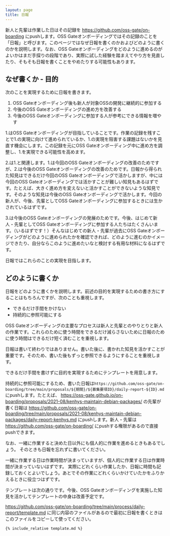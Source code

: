 ```yaml
---
layout: page
title: 日報
---
```


新人と先輩は作業した日はその記録を https://github.com/oss-gate/on-boarding にpushします。OSS Gateオンボーディングではその記録のことを「日報」と呼びます。このページではなぜ日報を書くのかおよびどのように書くのかを説明します。なお、OSS Gateオンボーディングをどのように進めるのがよいかはまだ手探りの段階であり、実際に試した経験を踏まえてやり方を見直したり、そもそも日報を書くことをやめたりする可能性もあります。

## なぜ書くか - 目的

次のことを実現するために日報を書きます。

  1. OSS Gateオンボーディング後も新人が対象OSSの開発に継続的に参加する
  2. 今後のOSS Gateオンボーディングの進め方を改善する
  3. 今後のOSS Gateオンボーディングに参加する人が参考にできる情報を増やす

1.はOSS Gateオンボーディングが目指していることです。作業の記録を残すことで1.の実現に向けて進められているか、1.の実現を阻害する課題はないかを見直す機会にします。この記録を元にOSS Gateオンボーディング中に進め方を調整し、1.を実現できる可能性を高めます。

2.は1.と関連します。1.は今回のOSS Gateオンボーディングの改善のためですが、2.は今後のOSS Gateオンボーディングの改善のためです。日報から得られた知見はできるだけ今回のOSS Gateオンボーディングで活かしますが、中には今回のOSS Gateオンボーディングでは活かすことが難しい知見もあるはずです。たとえば、大きく進め方を変えないと活かすことができないような知見です。そのような知見は今後のOSS Gateオンボーディングで活かします。今回の新人が、今後、先輩としてOSS Gateオンボーディングに参加するときには生かされているはずです。

3.は今後のOSS Gateオンボーディングの発展のためです。今後、はじめて新人・先輩としてOSS Gateオンボーディングに参加する人たちはたくさんいます。（いるはずです！）そんなはじめての新人・先輩が過去にOSS Gateオンボーディングがどのように進められたかを確認できれば、どのように進むのかイメージできたり、自分ならこのように進めたいなと検討する有用な材料になるはずです。

日報ではこれらのことの実現を目指します。

## どのように書くか

日報をどのように書くかを説明します。前述の目的を実現するための書き方にすることはもちろんですが、次のことも重視します。

  * できるだけ手間をかけない
  * 持続的に参照可能にする

OSS Gateオンボーディングの主要なプロセスは新人と先輩とのやりとりと新人の作業です。これらのために使う時間をできるだけ減らさないために日報のために使う時間はできるだけ短く済むことを重視します。

日報は書いて終わりではありません。書いた後に、書かれた知見を活かすことが重要です。そのため、書いた後もずっと参照できるようにすることを重視します。

できるだけ手間を書けずに目的を実現するためにテンプレートを用意します。

持続的に参照可能にするため、書いた日報は`https://github.com/oss-gate/on-boarding/tree/main/proposals/${期間}/${募集要項ID}/daily-report-${ID}.md`にpushします。たとえば、 https://oss-gate.github.io/on-boarding/proposals/2021-08/kenhys-maintain-debian-packages/ の先輩が書く日報は https://github.com/oss-gate/on-boarding/tree/main/proposals/2021-08/kenhys-maintain-debian-packages/daily-report-kenhys.md にpushします。新人・先輩は https://github.com/oss-gate/on-boarding/ にpushする権限があるので直接pushできます。

なお、一緒に作業すると決めた日以外にも個人的に作業を進めるときもあるでしょう。
そのときも日報を忘れずに書いてください。

一緒に作業する日は作業時間が決まっていますが、個人的に作業する日は作業時間が決まっていないはずです。
実際にどれくらい作業したか、日報に時間も記録しておくとよいでしょう。あとでその作業にどれくらいかけていたかをふりかえるときに役立つはずです。

テンプレートは次の通りです。今後、OSS Gateオンボーディングを実施した知見を活かしてテンプレートの中身は改善予定です。

https://github.com/oss-gate/on-boarding/tree/main/process/daily-report/template.md に同じ内容のファイルがあるので最初に日報を書くときはこのファイルをコピーして使ってください。

```markdown
{% include_relative template.md %}
```
